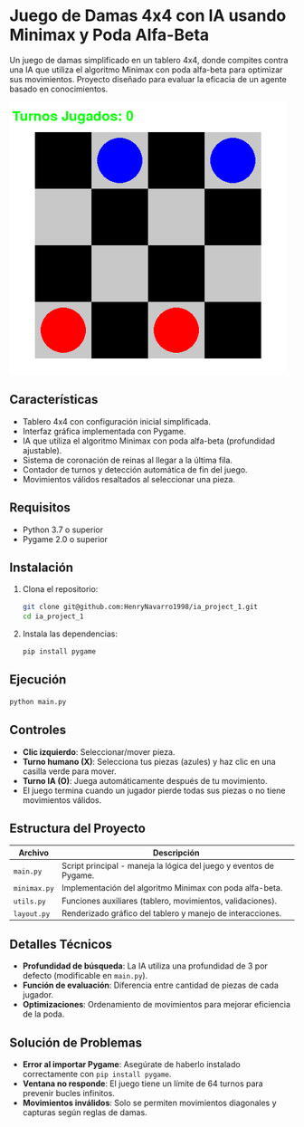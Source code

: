 # Juego de Damas 4x4 con IA usando Minimax y Poda Alfa-Beta

Un juego de damas simplificado en un tablero 4x4, donde compites contra una IA que utiliza el algoritmo Minimax con poda alfa-beta para optimizar sus movimientos. Proyecto diseñado para evaluar la eficacia de un agente basado en conocimientos.

![alt text](image.png)

## Características
- Tablero 4x4 con configuración inicial simplificada.
- Interfaz gráfica implementada con Pygame.
- IA que utiliza el algoritmo Minimax con poda alfa-beta (profundidad ajustable).
- Sistema de coronación de reinas al llegar a la última fila.
- Contador de turnos y detección automática de fin del juego.
- Movimientos válidos resaltados al seleccionar una pieza.

## Requisitos
- Python 3.7 o superior
- Pygame 2.0 o superior

## Instalación
1. Clona el repositorio:
   ```bash
   git clone git@github.com:HenryNavarro1998/ia_project_1.git
   cd ia_project_1
   ```

2. Instala las dependencias:
   ```bash
   pip install pygame
   ```

## Ejecución
```bash
python main.py
```

## Controles
- **Clic izquierdo**: Seleccionar/mover pieza.
- **Turno humano (X)**: Selecciona tus piezas (azules) y haz clic en una casilla verde para mover.
- **Turno IA (O)**: Juega automáticamente después de tu movimiento.
- El juego termina cuando un jugador pierde todas sus piezas o no tiene movimientos válidos.

## Estructura del Proyecto
| Archivo      | Descripción                                                                 |
|--------------|-----------------------------------------------------------------------------|
| `main.py`    | Script principal - maneja la lógica del juego y eventos de Pygame.         |
| `minimax.py` | Implementación del algoritmo Minimax con poda alfa-beta.                   |
| `utils.py`   | Funciones auxiliares (tablero, movimientos, validaciones).                 |
| `layout.py`  | Renderizado gráfico del tablero y manejo de interacciones.                 |

## Detalles Técnicos
- **Profundidad de búsqueda**: La IA utiliza una profundidad de 3 por defecto (modificable en `main.py`).
- **Función de evaluación**: Diferencia entre cantidad de piezas de cada jugador.
- **Optimizaciones**: Ordenamiento de movimientos para mejorar eficiencia de la poda.

## Solución de Problemas
- **Error al importar Pygame**: Asegúrate de haberlo instalado correctamente con `pip install pygame`.
- **Ventana no responde**: El juego tiene un límite de 64 turnos para prevenir bucles infinitos.
- **Movimientos inválidos**: Solo se permiten movimientos diagonales y capturas según reglas de damas.